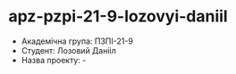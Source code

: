 # apz-pzpi-21-9-lozovyi-daniil
* Академічна група: ПЗПІ-21-9
* Студент: Лозовий Данііл
* Назва проекту: -
